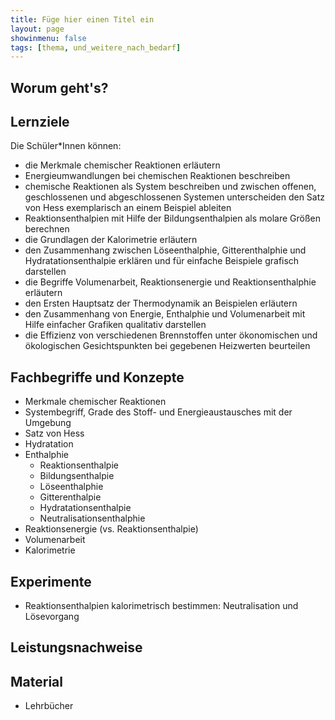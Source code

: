```yaml
---
title: Füge hier einen Titel ein
layout: page
showinmenu: false
tags: [thema, und_weitere_nach_bedarf]
---
```


## Worum geht's?

## Lernziele

Die Schüler*Innen können:

- die Merkmale chemischer Reaktionen erläutern
- Energieumwandlungen bei chemischen Reaktionen beschreiben
- chemische Reaktionen als System beschreiben und zwischen offenen, geschlossenen und abgeschlossenen Systemen unterscheiden
den Satz von Hess exemplarisch an einem Beispiel ableiten
- Reaktionsenthalpien mit Hilfe der Bildungsenthalpien als molare Größen berechnen
- die Grundlagen der Kalorimetrie erläutern
- den Zusammenhang zwischen Löseenthalphie, Gitterenthalphie und Hydratationsenthalpie erklären und für einfache Beispiele grafisch darstellen
- die Begriffe Volumenarbeit, Reaktionsenergie und Reaktionsenthalphie erläutern
- den Ersten Hauptsatz der Thermodynamik an Beispielen erläutern
- den Zusammenhang von Energie, Enthalphie und Volumenarbeit mit Hilfe einfacher Grafiken qualitativ darstellen
- die Effizienz von verschiedenen Brennstoffen unter ökonomischen und ökologischen Gesichtspunkten bei gegebenen Heizwerten beurteilen

## Fachbegriffe und Konzepte

- Merkmale chemischer Reaktionen
- Systembegriff, Grade des Stoff- und Energieaustausches mit der Umgebung
- Satz von Hess
- Hydratation
- Enthalphie
	- Reaktionsenthalpie
	- Bildungsenthalpie
	- Löseenthalphie
	- Gitterenthalpie
	- Hydratationsenthalpie
	- Neutralisationsenthalphie
- Reaktionsenergie (vs. Reaktionsenthalpie)
- Volumenarbeit
- Kalorimetrie

## Experimente

- Reaktionsenthalpien kalorimetrisch bestimmen: Neutralisation und Lösevorgang

## Leistungsnachweise

## Material

- Lehrbücher

